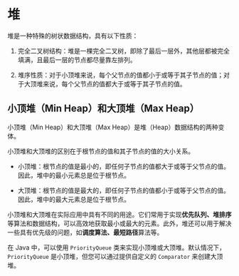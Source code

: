 

# 堆

堆是一种特殊的树状数据结构，具有以下性质：

1. 完全二叉树结构：堆是一棵完全二叉树，即除了最后一层外，其他层都被完全填满，且最后一层的节点都尽量靠左排列。

2. 堆序性质：对于小顶堆来说，每个父节点的值都小于或等于其子节点的值；对于大顶堆来说，每个父节点的值都大于或等于其子节点的值。


## 小顶堆（Min Heap）和大顶堆（Max Heap）
小顶堆（Min Heap）和大顶堆（Max Heap）是堆（Heap）数据结构的两种变体。

小顶堆和大顶堆的区别在于根节点的值和其子节点的值的大小关系。

- 小顶堆：根节点的值是最小的，即任何子节点的值都大于或等于父节点的值。因此，堆中的最小元素总是位于根节点。

- 大顶堆：根节点的值是最大的，即任何子节点的值都小于或等于父节点的值。因此，堆中的最大元素总是位于根节点。

小顶堆和大顶堆在实际应用中具有不同的用途。它们常用于实现**优先队列、堆排序**等算法和数据结构，可以高效地获取最小或最大的元素。此外，堆还可以用于解决一些具有优先级的问题，如**调度算法、最短路径**算法等。

在 Java 中，可以使用 `PriorityQueue` 类来实现小顶堆或大顶堆。默认情况下，`PriorityQueue` 是小顶堆，但您可以通过提供自定义的 `Comparator` 来创建大顶堆。